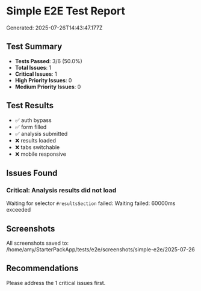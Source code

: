# Simple E2E Test Report
Generated: 2025-07-26T14:43:47.177Z

## Test Summary
- **Tests Passed**: 3/6 (50.0%)
- **Total Issues**: 1
- **Critical Issues**: 1
- **High Priority Issues**: 0
- **Medium Priority Issues**: 0

## Test Results
- ✅ auth bypass
- ✅ form filled
- ✅ analysis submitted
- ❌ results loaded
- ❌ tabs switchable
- ❌ mobile responsive

## Issues Found

### Critical: Analysis results did not load
Waiting for selector `#resultsSection` failed: Waiting failed: 60000ms exceeded


## Screenshots
All screenshots saved to: /home/amy/StarterPackApp/tests/e2e/screenshots/simple-e2e/2025-07-26

## Recommendations
Please address the 1 critical issues first.
